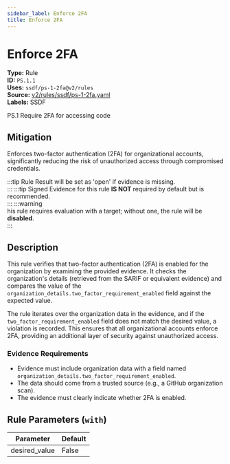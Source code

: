 ```yaml
---
sidebar_label: Enforce 2FA
title: Enforce 2FA
---  
```

# Enforce 2FA  
**Type:** Rule  
**ID:** `PS.1.1`  
**Uses:** `ssdf/ps-1-2fa@v2/rules`  
**Source:** [v2/rules/ssdf/ps-1-2fa.yaml](https://github.com/scribe-public/sample-policies/v2/rules/ssdf/ps-1-2fa.yaml)  
**Labels:** SSDF  

PS.1 Require 2FA for accessing code


## Mitigation  
Enforces two-factor authentication (2FA) for organizational accounts, significantly reducing the risk of unauthorized access  through compromised credentials.


:::tip 
Rule Result will be set as 'open' if evidence is missing.  
::: 
:::tip 
Signed Evidence for this rule **IS NOT** required by default but is recommended.  
::: 
:::warning  
his rule requires evaluation with a target; without one, the rule will be **disabled**.  
::: 

## Description  
This rule verifies that two-factor authentication (2FA) is enabled for the organization by examining the provided evidence.
It checks the organization's details (retrieved from the SARIF or equivalent evidence) and compares the value of the 
`organization_details.two_factor_requirement_enabled` field against the expected value.

The rule iterates over the organization data in the evidence, and if the `two_factor_requirement_enabled` field does not match 
the desired value, a violation is recorded. This ensures that all organizational accounts enforce 2FA, providing an additional 
layer of security against unauthorized access.

### **Evidence Requirements**
- Evidence must include organization data with a field named `organization_details.two_factor_requirement_enabled`.
- The data should come from a trusted source (e.g., a GitHub organization scan).
- The evidence must clearly indicate whether 2FA is enabled.


## Rule Parameters (`with`)  
| Parameter | Default |
|-----------|---------|
| desired_value | False |
